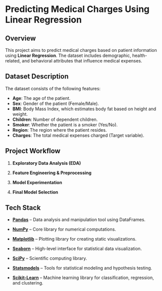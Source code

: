 # Predicting Medical Charges Using Linear Regression

## Overview
This project aims to predict medical charges based on patient information using **Linear Regression**. The dataset includes demographic, health-related, and behavioral attributes that influence medical expenses.

## Dataset Description
The dataset consists of the following features:

- **Age**: The age of the patient.
- **Sex**: Gender of the patient (Female/Male).
- **BMI**: Body Mass Index, which estimates body fat based on height and weight.
- **Children**: Number of dependent children.
- **Smoker**: Whether the patient is a smoker (Yes/No).
- **Region**: The region where the patient resides.
- **Charges**: The total medical expenses charged (Target variable).

## Project Workflow
1. **Exploratory Data Analysis (EDA)**
   
2. **Feature Engineering & Preprocessing**

3. **Model Experimentation**

4. **Final Model Selection**

## Tech Stack

- [**Pandas**](https://pandas.pydata.org/docs/) – Data analysis and manipulation tool using DataFrames.

- [**NumPy**](https://numpy.org/doc/) – Core library for numerical computations.

- [**Matplotlib**](https://matplotlib.org/stable/contents.html) – Plotting library for creating static visualizations.

- [**Seaborn**](https://seaborn.pydata.org/) – High-level interface for statistical data visualization.

- [**SciPy**](https://docs.scipy.org/doc/scipy/) – Scientific computing library.

- [**Statsmodels**](https://www.statsmodels.org/stable/index.html) – Tools for statistical modeling and hypothesis testing.

- [**Scikit-Learn**](https://scikit-learn.org/stable/documentation.html) – Machine learning library for classification, regression, and clustering.

